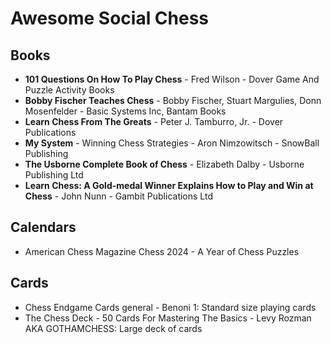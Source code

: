# Awesome Social Chess

## Books

- **101 Questions On How To Play Chess** - Fred Wilson - Dover Game And Puzzle Activity Books
- **Bobby Fischer Teaches Chess** - Bobby Fischer, Stuart Margulies, Donn Mosenfelder - Basic Systems Inc, Bantam Books
- **Learn Chess From The Greats** - Peter J. Tamburro, Jr. - Dover Publications
- **My System** - Winning Chess Strategies - Aron Nimzowitsch - SnowBall Publishing
- **The Usborne Complete Book of Chess** - Elizabeth Dalby - Usborne Publishing Ltd
- **Learn Chess: A Gold-medal Winner Explains How to Play and Win at Chess** - John Nunn - Gambit Publications Ltd

## Calendars

- American Chess Magazine Chess 2024 - A Year of Chess Puzzles

## Cards

- Chess Endgame Cards general - Benoni 1: Standard size playing cards
- The Chess Deck - 50 Cards For Mastering The Basics - Levy Rozman AKA GOTHAMCHESS: Large deck of cards
